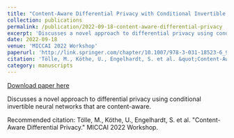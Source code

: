 ```yaml
---
title: "Content-Aware Differential Privacy with Conditional Invertible Neural Networks"
collection: publications
permalink: /publication/2022-09-18-content-aware-differential-privacy
excerpt: 'Discusses a novel approach to differential privacy using conditional invertible neural networks that are content-aware.'
date: 2022-09-18
venue: 'MICCAI 2022 Workshop'
paperurl: 'http://link.springer.com/chapter/10.1007/978-3-031-18523-6_9'
citation: 'Tölle, M., Köthe, U., Engelhardt, S. et al. &quot;Content-Aware Differential Privacy.&quot; MICCAI 2022 Workshop.'
category: manuscripts
---
```


<a href='http://link.springer.com/chapter/10.1007/978-3-031-18523-6_9'>Download paper here</a>

Discusses a novel approach to differential privacy using conditional invertible neural networks that are content-aware.

Recommended citation: Tölle, M., Köthe, U., Engelhardt, S. et al. "Content-Aware Differential Privacy." MICCAI 2022 Workshop.